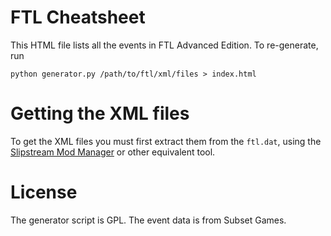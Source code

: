 # FTL Cheatsheet

This HTML file lists all the events in FTL Advanced Edition.
To re-generate, run

    python generator.py /path/to/ftl/xml/files > index.html

# Getting the XML files

To get the XML files you must first extract them from the `ftl.dat`, using the [Slipstream Mod Manager](thttps://www.subsetgames.com/forum/viewtopic.php?f=12&t=17102) or other equivalent tool.

# License

The generator script is GPL. The event data is from Subset Games.

